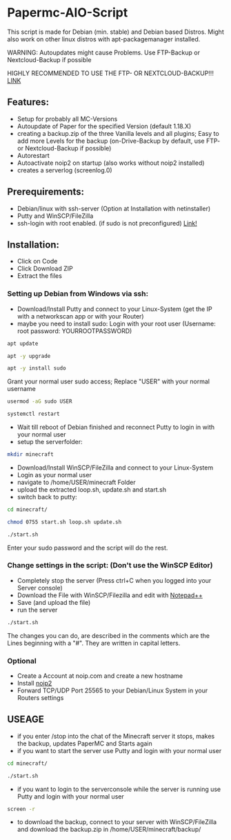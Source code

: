 # Papermc-AIO-Script
This script is made for Debian (min. stable) and Debian based Distros. Might also work on other linux distros with apt-packagemanager installed.

WARNING: Autoupdates might cause Problems. Use FTP-Backup or Nextcloud-Backup if possible

HIGHLY RECOMMENDED TO USE THE FTP- OR NEXTCLOUD-BACKUP!!!
[LINK](https://github.com/metzger100/Papermc-AIO-Script#change-settings-in-the-script-dont-use-the-winscp-editor)

## Features:
- Setup for probably all MC-Versions
- Autoupdate of Paper for the specified Version (default 1.18.X)
- creating a backup.zip of the three Vanilla levels and all plugins; Easy to add more Levels for the backup (on-Drive-Backup by default, use FTP- or Nextcloud-Backup if possible)
- Autorestart
- Autoactivate noip2 on startup (also works without noip2 installed)
- creates a serverlog (screenlog.0)

## Prerequirements:
- Debian/linux with ssh-server (Option at Installation with netinstaller)
- Putty and WinSCP/FileZilla
- ssh-login with root enabled. (if sudo is not preconfigured) [Link!](https://linuxconfig.org/enable-ssh-root-login-on-debian-linux-server)

## Installation:
- Click on Code
- Click Download ZIP
- Extract the files

### Setting up Debian from Windows via ssh:
- Download/Install Putty and connect to your Linux-System (get the IP with a networkscan app or with your Router)
- maybe you need to install sudo:
Login with your root user (Username: root password: YOURROOTPASSWORD)
```bash
apt update
```
```bash
apt -y upgrade
```
```bash
apt -y install sudo
```
Grant your normal user sudo access; Replace "USER" with your normal username
```bash
usermod -aG sudo USER
```
```bash
systemctl restart
```
- Wait till reboot of Debian finished and reconnect Putty to login in with your normal user
- setup the serverfolder:
```bash
mkdir minecraft
```
- Download/Install WinSCP/FileZilla and connect to your Linux-System
- Login as your normal user
- navigate to /home/USER/minecraft Folder
- upload the extracted loop.sh, update.sh and start.sh
- switch back to putty:
```bash
cd minecraft/
```
```bash
chmod 0755 start.sh loop.sh update.sh
```
```bash
./start.sh
```
Enter your sudo password and the script will do the rest. 
### Change settings in the script: (Don't use the WinSCP Editor)
- Completely stop the server (Press ctrl+C when you logged into your Server console)
- Download the File with WinSCP/Filezilla and edit with [Notepad++](https://notepad-plus-plus.org/downloads/)
- Save (and upload the file)
- run the server
```bash
./start.sh
```
The changes you can do, are described in the comments which are the Lines beginning with a "#". They are written in capital letters.

### Optional
- Create a Account at noip.com and create a new hostname
- Install [noip2](https://www.noip.com/support/knowledgebase/installing-the-linux-dynamic-update-client-on-ubuntu/)
- Forward TCP/UDP Port 25565 to your Debian/Linux System in your Routers settings

## USEAGE
- if you enter /stop into the chat of the Minecraft server it stops, makes the backup, updates PaperMC and Starts again
- if you want to start the server use Putty and login with your normal user
```bash
cd minecraft/
```
```bash
./start.sh
```
- if you want to login to the serverconsole while the server is running use Putty and login with your normal user
```bash
screen -r
```
- to download the backup, connect to your server with WinSCP/FileZilla and download the backup.zip in /home/USER/minecraft/backup/
